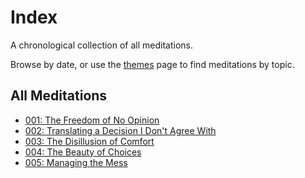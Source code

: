 # Index

A chronological collection of all meditations. 

Browse by date, or use the [themes](themes.md) page to find meditations by topic.

## All Meditations

- [001: The Freedom of No Opinion](meditations/001_the_freedom_of_no_opinion.md)
- [002: Translating a Decision I Don't Agree With](meditations/002_control_and_acceptance.md)
- [003: The Disillusion of Comfort](meditations/003_the_disillusion_of_comfort.md)
- [004: The Beauty of Choices](meditations/004_the_beauty_of_choices.md)
- [005: Managing the Mess](meditations/005_managing_the_mess.md)